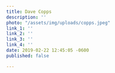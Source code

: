 ```yaml
---
title: Dave Copps
description: ''
photo: "/assets/img/uploads/copps.jpeg"
link_1: ''
link_2: ''
link_3: ''
link_4: ''
date: 2019-02-22 12:45:05 -0600
published: false

---
```

